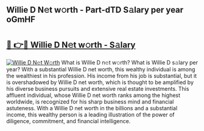## Willie D N𝚎t w𝚘rth - Part-dTD S𝚊lary per year oGmHF

# <h2><a href="http://gc4mtx.nevu.top/?p=Willie+D">🔗 👉🔴 Willie D N𝚎t w𝚘rth - S𝚊lary</a></h2>

[![Willie D N𝚎t W𝚘rth](https://i.imgur.com/Oavwk0R.jpeg)](http://gc4mtx.nevu.top/?p=Willie+D)
What is Willie D n𝚎t w𝚘rth? What is Willie D s𝚊lary per year?
With a substantial Willie D net worth, this wealthy individual is among the wealthiest in his profession. His income from his job is substantial, but it is overshadowed by Willie D net worth, which is thought to be amplified by his diverse business pursuits and extensive real estate investments. This affluent individual, whose Willie D net worth ranks among the highest worldwide, is recognized for his sharp business mind and financial astuteness. With a Willie D net worth in the billions and a substantial income, this wealthy person is a leading illustration of the power of diligence, commitment, and financial intelligence.
